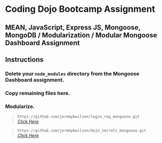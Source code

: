 # Coding Dojo Bootcamp Assignment
## MEAN, JavaScript, Express JS, Mongoose, MongoDB / Modularization / Modular Mongoose Dashboard Assignment

## Instructions

### Delete your `node_modules` directory from the Mongoose Dashboard assignment.

### Copy remaining files here.

### Modularize.

> ``` https://github.com/jeremybwilson/login_reg_mongoose.git ```<br>
> _[Click Here](https://github.com/jeremybwilson/login_reg_mongoose.git)_

> ``` https://github.com/jeremybwilson/dojo_secrets_mongoose.git ```<br>
> _[Click Here](https://github.com/jeremybwilson/dojo_secrets_mongoose.git)_